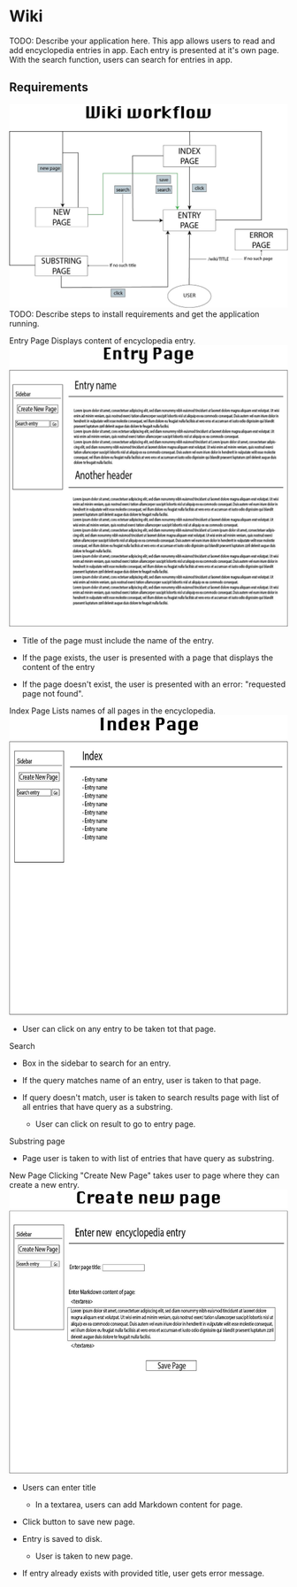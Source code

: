 # Wiki

TODO: Describe your application here.
This app allows users to read and add encyclopedia entries in app. Each entry is presented at it's own page. With the search function, users can search for entries in app.

## Requirements
![Workflow sketch](/wiki_images/workflow.jpg)
TODO: Describe steps to install requirements and get the application running.

Entry Page
Displays content of encyclopedia entry.
![Entry Page sketch](/wiki_images/entry_page.jpg)

- Title of the page must include the name of the entry.

- If the page exists, the user is presented with a page that displays the content of the entry

- If the page doesn't exist, the user is presented with an error: "requested page not found".

Index Page
Lists names of all pages in the encyclopedia.
![Index Page sketch](/wiki_images/index_page.jpg)

- User can click on any entry to be taken tot that page.

Search
- Box in the sidebar to search for an entry.

- If the query matches name of an entry, user is taken to that page.

- If query doesn't match, user is taken to search results page with list of all entries that have query as a substring.
    - User can click on result to go to entry page.

Substring page
- Page user is taken to with list of entries that have
query as substring.

New Page
Clicking "Create New Page" takes user to page where they can create a new entry.
![New Page sketch](/wiki_images/create_new_page.jpg)

- Users can enter title
    - In a textarea, users can add Markdown content for page.

- Click button to save new page.

- Entry is saved to disk.
    - User is taken to new page.

- If entry already exists with provided title, user gets error message.

